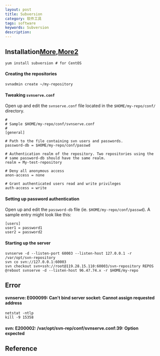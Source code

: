 ```yaml
---
layout: post
title: Subversion
category: 软件工具
tags: software
keywords: Subversion
description: 
---
```



## Installation[More](https://github.com/linode/docs/blob/master/docs/development/version-control/manage-source-code-versions-with-subversion/index.md),[More2](https://www.csoft.net/docs/svnserve.html)

```
yum install subversion # for CentOS
```


#### Creating the repositories

```
svnadmin create ~/my-repository
```

#### Tweaking `svnserve.conf`

Open up and edit the `svnserve.conf` file located in the `$HOME/my-repo/conf/` directory.

```
#
# Sample $HOME/my-repo/conf/svnserve.conf
#
[general]

# Path to the file containing svn users and passwords.
password-db = $HOME/my-repo/conf/passwd

# Authentication realm of the repository. Two repositories using the
# same password-db should have the same realm.
realm = My-test-repository

# Deny all anonymous access
anon-access = none

# Grant authenticated users read and write privileges
auth-access = write
```

#### Setting up password authentication

Open up and edit the `password-db` file (ie. `$HOME/my-repo/conf/passwd`). A sample entry might look like this:

```
[users]
user1 = password1
user2 = password2
```

#### Starting up the server


```
svnserve -d --listen-port 60003 --listen-host 127.0.0.1 -r /var/opt/svn-repository
svn co svn://127.0.0.1:60003
svn checkout svn+ssh://root@119.28.15.110:60003/svn-repository REPOS
@reboot svnserve -d --listen-host 96.47.74.x -r $HOME/my-repo
```

## Error

#### svnserve: E000099: Can't bind server socket: Cannot assign requested address

```
netstat -ntlp
kill -9 15358
```

#### svn: E200002: /var/opt/svn-rep/conf/svnserve.conf:39: Option expected

## Reference
